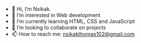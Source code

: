 - 👋 Hi, I’m Nsikak.
- 👀 I’m interested in Web development
- 🌱 I’m currently learning HTML, CSS and JavaScript
- 💞️ I’m looking to collaborate on projects
- 📫 How to reach me: nsikakthomas102@gmail.com

<!---
sika-007/sika-007 is a ✨ special ✨ repository because its `README.md` (this file) appears on your GitHub profile.
You can click the Preview link to take a look at your changes.
--->
